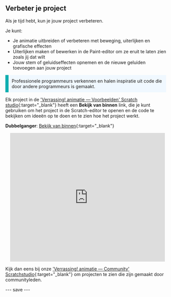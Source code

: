 ## Verbeter je project

Als je tijd hebt, kun je jouw project verbeteren.

Je kunt:
+ Je animatie uitbreiden of verbeteren met beweging, uiterlijken en grafische effecten
+ Uiterlijken maken of bewerken in de Paint-editor om ze eruit te laten zien zoals jij dat wilt
+ Jouw stem of geluidseffecten opnemen en de nieuwe geluiden toevoegen aan jouw project

<p style="border-left: solid; border-width:10px; border-color: #0faeb0; background-color: aliceblue; padding: 10px;">
Professionele programmeurs verkennen en halen inspiratie uit code die door andere programmeurs is gemaakt. 
</p>

Elk project in de ['Verrassing! animatie — Voorbeelden' Scratch studio](https://scratch.mit.edu/studios/29075822){:target="_blank"} heeft een **Bekijk van binnen** link, die je kunt gebruiken om het project in de Scratch-editor te openen en de code te bekijken om ideeën op te doen en te zien hoe het project werkt.

**Dubbelganger**: [Bekijk van binnen](https://scratch.mit.edu/projects/595401074/editor){:target="_blank"}
<div class="scratch-preview" style="margin-left: 15px;">
  <iframe allowtransparency="true" width="485" height="402" src="https://scratch.mit.edu/projects/embed/595401074/?autostart=false" frameborder="0"></iframe>
</div>

Kijk dan eens bij onze ['Verrassing! animatie — Community' Scratchstudio](https://scratch.mit.edu/studios/29079784){:target="_blank"} om projecten te zien die zijn gemaakt door communityleden.

--- save ---

